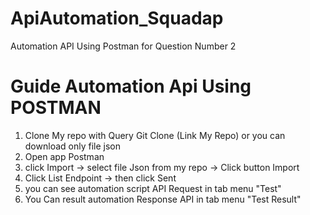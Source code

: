 # ApiAutomation_Squadap
Automation API Using Postman for Question Number 2

# Guide Automation Api Using POSTMAN
1. Clone My repo with Query Git Clone (Link My Repo) or you can download only file json
2. Open app Postman
3. click Import -> select file Json from my repo -> Click button Import
4. Click List Endpoint -> then click Sent
5. you can see automation script API Request in tab menu "Test"
6. You Can result automation Response API in tab menu "Test Result"
